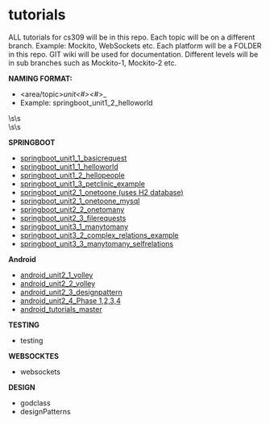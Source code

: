 # tutorials

ALL tutorials for cs309 will be in this repo.
Each topic will be on a different branch. Example: Mockito, WebSockets etc.
Each platform will be a FOLDER in this repo.
GIT wiki will be used for documentation.
Different levels will be in sub branches such as Mockito-1, Mockito-2 etc.


**NAMING FORMAT:** 
*  <area/topic>_unit<#>_<#>_<name>
*  Example: springboot_unit1_2_helloworld 

\s\s  
\s\s

**SPRINGBOOT**

*  [springboot_unit1_1_basicrequest](https://git.linux.iastate.edu/cs309/tutorials/tree/springboot_unit1_1_basicrequest)
*  [springboot_unit1_1_helloworld](https://git.linux.iastate.edu/cs309/tutorials/tree/springboot_unit1_1_helloworld)
*  [springboot_unit1_2_hellopeople](https://git.linux.iastate.edu/cs309/tutorials/tree/springboot_unit1_2_hellopeople)
*  [springboot_unit1_3_petclinic_example](https://git.linux.iastate.edu/cs309/tutorials/tree/springboot_unit1_3_petclinic_example)
*  [springboot_unit2_1_onetoone  (uses H2 database)](https://git.linux.iastate.edu/cs309/tutorials/tree/springboot_unit2_1_onetoone)
*  [springboot_unit2_1_onetoone_mysql](https://git.linux.iastate.edu/cs309/tutorials/tree/springboot_unit2_1_onetoone_mysql) 
*  [springboot_unit2_2_onetomany](https://git.linux.iastate.edu/cs309/tutorials/tree/springboot_unit2_2_onetomany)
*  [springboot_unit2_3_filerequests](https://git.linux.iastate.edu/cs309/tutorials/tree/springboot_unit2_3_filerequests)
*  [springboot_unit3_1_manytomany](https://git.linux.iastate.edu/cs309/tutorials/tree/springboot_unit3_1_manytomany)
*  [springboot_unit3_2_complex_relations_example](https://git.linux.iastate.edu/cs309/tutorials/tree/springboot_unit3_2_complex_relations_example)
*  [springboot_unit3_3_manytomany_selfrelations](https://git.linux.iastate.edu/cs309/tutorials/tree/springboot_unit3_3_manytomany_selfrelations)

**Android**

* [android_unit2_1_volley](https://git.linux.iastate.edu/cs309/tutorials/tree/android_unit2_1_volley) 
* [android_unit2_2_volley](https://git.linux.iastate.edu/cs309/tutorials/tree/android_unit2_2_volley)
* [android_unit2_3_designpattern](https://git.linux.iastate.edu/cs309/tutorials/tree/android_unit2_3_designpattern)
* [android_unit2_4_Phase 1,2,3,4](https://git.linux.iastate.edu/cs309/tutorials/tree/android_unit2_4_phases)
* [android_tutorials_master](https://git.linux.iastate.edu/cs309/tutorials/tree/android_tutorials_master)


**TESTING**
*  testing

**WEBSOCKTES**
*  websockets


**DESIGN**
*  godclass
*  designPatterns

